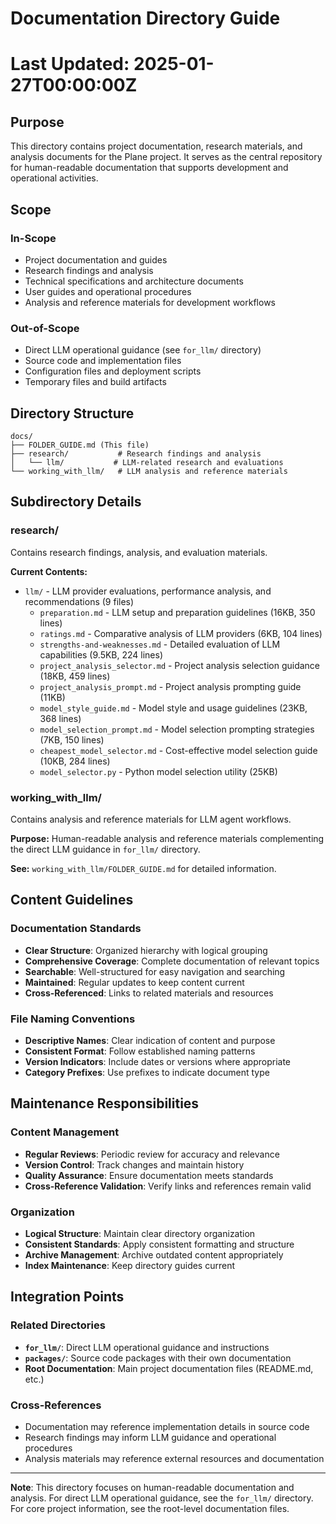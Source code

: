 # Documentation Directory Guide
# Last Updated: 2025-01-27T00:00:00Z

## Purpose

This directory contains project documentation, research materials, and analysis documents for the Plane project. It serves as the central repository for human-readable documentation that supports development and operational activities.

## Scope

### In-Scope
- Project documentation and guides
- Research findings and analysis
- Technical specifications and architecture documents
- User guides and operational procedures
- Analysis and reference materials for development workflows

### Out-of-Scope
- Direct LLM operational guidance (see `for_llm/` directory)
- Source code and implementation files
- Configuration files and deployment scripts
- Temporary files and build artifacts

## Directory Structure

```
docs/
├── FOLDER_GUIDE.md (This file)
├── research/           # Research findings and analysis
│   └── llm/           # LLM-related research and evaluations
└── working_with_llm/   # LLM analysis and reference materials
```

## Subdirectory Details

### research/
Contains research findings, analysis, and evaluation materials.

**Current Contents:**
- `llm/` - LLM provider evaluations, performance analysis, and recommendations (9 files)
  - `preparation.md` - LLM setup and preparation guidelines (16KB, 350 lines)
  - `ratings.md` - Comparative analysis of LLM providers (6KB, 104 lines)
  - `strengths-and-weaknesses.md` - Detailed evaluation of LLM capabilities (9.5KB, 224 lines)
  - `project_analysis_selector.md` - Project analysis selection guidance (18KB, 459 lines)
  - `project_analysis_prompt.md` - Project analysis prompting guide (11KB)
  - `model_style_guide.md` - Model style and usage guidelines (23KB, 368 lines)
  - `model_selection_prompt.md` - Model selection prompting strategies (7KB, 150 lines)
  - `cheapest_model_selector.md` - Cost-effective model selection guide (10KB, 284 lines)
  - `model_selector.py` - Python model selection utility (25KB)

### working_with_llm/
Contains analysis and reference materials for LLM agent workflows.

**Purpose:** Human-readable analysis and reference materials complementing the direct LLM guidance in `for_llm/` directory.

**See:** `working_with_llm/FOLDER_GUIDE.md` for detailed information.

## Content Guidelines

### Documentation Standards
- **Clear Structure**: Organized hierarchy with logical grouping
- **Comprehensive Coverage**: Complete documentation of relevant topics
- **Searchable**: Well-structured for easy navigation and searching
- **Maintained**: Regular updates to keep content current
- **Cross-Referenced**: Links to related materials and resources

### File Naming Conventions
- **Descriptive Names**: Clear indication of content and purpose
- **Consistent Format**: Follow established naming patterns
- **Version Indicators**: Include dates or versions where appropriate
- **Category Prefixes**: Use prefixes to indicate document type

## Maintenance Responsibilities

### Content Management
- **Regular Reviews**: Periodic review for accuracy and relevance
- **Version Control**: Track changes and maintain history
- **Quality Assurance**: Ensure documentation meets standards
- **Cross-Reference Validation**: Verify links and references remain valid

### Organization
- **Logical Structure**: Maintain clear directory organization
- **Consistent Standards**: Apply consistent formatting and structure
- **Archive Management**: Archive outdated content appropriately
- **Index Maintenance**: Keep directory guides current

## Integration Points

### Related Directories
- **`for_llm/`**: Direct LLM operational guidance and instructions
- **`packages/`**: Source code packages with their own documentation
- **Root Documentation**: Main project documentation files (README.md, etc.)

### Cross-References
- Documentation may reference implementation details in source code
- Research findings may inform LLM guidance and operational procedures
- Analysis materials may reference external resources and documentation

---

**Note**: This directory focuses on human-readable documentation and analysis. For direct LLM operational guidance, see the `for_llm/` directory. For core project information, see the root-level documentation files. 